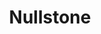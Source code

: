 ---
codehost: https://github.com/nullstone-io/nullstone
linkedin: https://linkedin.com/company/nullstone
logohandle: nullstoneio
sort: nullstone
title: Nullstone
twitter: https://x.com/nullstone_io
website: https://www.nullstone.io/
---